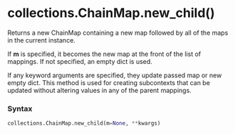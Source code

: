 # collections.ChainMap.new_child()

Returns a new ChainMap containing a new map followed by all of the maps in the current instance.

If **m** is specified, it becomes the new map at the front of the list of mappings. If not specified, an empty dict is used.

If any keyword arguments are specified, they update passed map or new empty dict. This method is used for creating subcontexts that can be updated without altering values in any of the parent mappings.

### Syntax

```python
collections.ChainMap.new_child(m=None, **kwargs)
```
